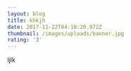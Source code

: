 ```yaml
---
layout: blog
title: khkjh
date: 2017-11-22T04:10:20.972Z
thumbnail: /images/uploads/banner.jpg
rating: '3'
---
```

ljlk
